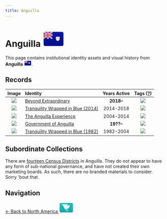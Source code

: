 ```yaml
---
title: Anguilla
---
```


# Anguilla <img src="../images/FlagKit/NA/AI/AI@3x.png" class="flagkit-head">

This page contains institutional identity assets and visual history from **Anguilla** <img src="../images/FlagKit/NA/AI/AI.png" class="flagkit">.

## Records

| Image | Identity | Years Active | Tags ([?](/guide/flags.html#Flags-Aiding-in-Classification)) |
| :---: | :------- | :-----------:| :---: |
| <img src="https://f001.backblazeb2.com/b2api/v1/b2_download_file_by_id?fileId=4_z28c49eac21252eda5eb50012_f1124ba68ace580c4_d20181014_m002758_c001_v0001106_t0051" class="record-thumb"> | [Beyond Extraordinary](AI/BEYOND.html) | **2018–** | <img src="../../../images/cat_flags/02.png" class="catflag"> |
| <img src="https://f001.backblazeb2.com/b2api/v1/b2_download_file_by_id?fileId=4_z28c49eac21252eda5eb50012_f1124ba68ace580c4_d20181014_m002758_c001_v0001106_t0051" class="record-thumb"> | [Tranquility Wrapped in Blue (2014)](AI/TRANQ2.html) | 2014-2018 | <img src="../../../images/cat_flags/02.png" class="catflag"> |
| <img src="https://f001.backblazeb2.com/b2api/v1/b2_download_file_by_id?fileId=4_z28c49eac21252eda5eb50012_f1124ba68ace580c4_d20181014_m002758_c001_v0001106_t0051" class="record-thumb"> | [The Anguilla Experience](AI/TRANQ2.html) | 2004-2014 | <img src="../../../images/cat_flags/02.png" class="catflag"> |
| <img src="https://f001.backblazeb2.com/b2api/v1/b2_download_file_by_id?fileId=4_z28c49eac21252eda5eb50012_f1124ba68ace580c4_d20181014_m002758_c001_v0001106_t0051" class="record-thumb"> | [Government of Anguilla](AI/GOV.html) | **19??–** | <img src="../../../images/cat_flags/01.png" class="catflag"> |
| <img src="https://f001.backblazeb2.com/b2api/v1/b2_download_file_by_id?fileId=4_z28c49eac21252eda5eb50012_f1124ba68ace580c4_d20181014_m002758_c001_v0001106_t0051" class="record-thumb"> | [Tranquility Wrapped in Blue (1982)](AI/TRANQ2.html) | 1982-2004 | <img src="../../../images/cat_flags/02.png" class="catflag"> |

## Subordinate Collections

There are [fourteen Census Districts](http://gov.ai/statistics/census/Housing%20and%20Household.htm) in Anguilla. They do not appear to have any form of sub-national governance, and have not created their own marketing boards. As such, there are no branded materials to consider. Sorry 'bout that.

## Navigation

[← Back to North America <img src="../images/FlagKit/NA@2x.png" class="flagkit">](../NA.html)